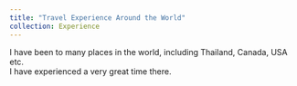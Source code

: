 ```yaml
---
title: "Travel Experience Around the World"
collection: Experience
---
```



I have been to many places in the world, including Thailand, Canada, USA etc.  
I have experienced a very great time there.
